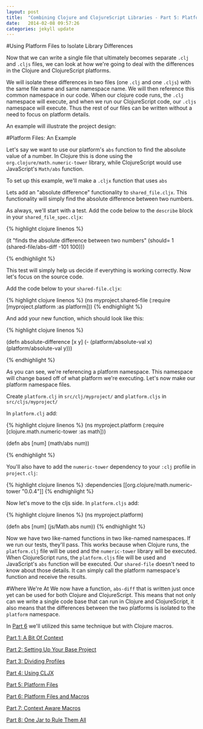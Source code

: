 ```yaml
---
layout: post
title:  "Combining Clojure and ClojureScript Libraries - Part 5: Platform Files"
date:   2014-02-08 09:57:26
categories: jekyll update
---
```


[8thLight]: https://8thlight.com
[speclj]:    https://github.com/slagyr/speclj 

[part_1]: http://andrewzures.github.io/jekyll/update/2014/02/08/clj-cljs-pt1-context.html 
[part_2]: http://andrewzures.github.io/jekyll/update/2014/02/08/clj-cljs-pt2-setup.html
[part_3]: http://andrewzures.github.io/jekyll/update/2014/02/08/clj-cljs-pt3-dividing-profiles.html
[part_4]: http://andrewzures.github.io/jekyll/update/2014/02/08/clj-cljs-pt4-cljx.html
[part_5]: http://andrewzures.github.io/jekyll/update/2014/02/08/clj-cljs-pt5-platform.html
[part_6]: http://andrewzures.github.io/jekyll/update/2014/02/08/clj-cljs-pt6-platform-and-macros.html
[part_7]: http://andrewzures.github.io/jekyll/update/2014/02/08/clj-cljs-pt7-if-macros.html
[part_8]: http://andrewzures.github.io/jekyll/update/2014/02/08/clj-cljs-pt8-combining-profiles.html

#Using Platform Files to Isolate Library Differences

Now that we can write a single file that ultimately becomes separate `.clj` and `.cljs` files, we can look at how we're going to deal with the differences in the Clojure and ClojureScript platforms.

We will isolate these differences in two files (one `.clj` and one `.cljs`) with the same file name and same namespace name. We will then reference this common namespace in our code.  When our clojure code runs, the `.clj` namespace will execute, and when we run our ClojureScript code, our `.cljs` namespace will execute.  Thus the rest of our files can be written without a need to focus on platform details.

An example will illustrate the project design:

#Platform Files: An Example

Let's say we want to use our platform's `abs` function to find the absolute value of a number.  In Clojure this is done using the `org.clojure/math.numeric-tower` library, while ClojureScript would use JavaScript's `Math/abs` function.

To set up this example, we'll make a `.cljx` function that uses `abs`

Lets add an "absolute difference" functionality to `shared_file.cljx`.  This functionality will simply find the absolute difference between two numbers.

As always, we'll start with a test.  Add the code below to the `describe` block in your `shared_file_spec.cljx`:

{% highlight clojure linenos %}

(it "finds the absolute difference between two numbers"
      (should= 1 (shared-file/abs-diff -101 100)))

{% endhighlight %}

This test will simply help us decide if everything is working correctly. Now let's focus on the source code.

Add the code below to your  `shared-file.cljx`:

{% highlight clojure linenos %}
(ns myproject.shared-file
  (:require [myproject.platform :as platform]))
{% endhighlight %}

And add your new function, which should look like this:

{% highlight clojure linenos %}

(defn absolute-difference [x y]
  (- (platform/absolute-val x) (platform/absolute-val y)))

{% endhighlight %}

As you can see, we're referencing a platform namespace.  This namespace will change based off of what platform we're executing.  Let's now make our platform namespace files.

Create `platform.clj` in `src/clj/myproject/` and `platform.cljs` in `src/cljs/myproject/`

In `platform.clj` add:

{% highlight clojure linenos %}
(ns myproject.platform
  (:require [clojure.math.numeric-tower :as math]))

  (defn abs [num]
      (math/abs num))

{% endhighlight %}

You'll also have to add the `numeric-tower` dependency to your `:clj` profile in `project.clj`:

{% highlight clojure linenos %}
   :dependencies [[org.clojure/math.numeric-tower "0.0.4"]]
{% endhighlight %}

Now let's move to the cljs side.  In `platform.cljs` add:

{% highlight clojure linenos %}
 (ns myproject.platform)

 (defn abs [num]
     (js/Math.abs num))
{% endhighlight %}

Now we have two like-named functions in two like-named namespaces.  If we run our tests, they'll pass.  This works because when Clojure runs, the `platform.clj` file will be used and the `numeric-tower` library will be executed.  When ClojureScript runs, the `platform.cljs` file will be used and JavaScript's `abs` function will be executed.  Our `shared-file` doesn't need to know about those details.  It can simply call the platform namespace's function and receive the results.

#Where We're At
We now have a function, `abs-diff` that is written just once yet can be used for both Clojure and ClojureScript.  This means that not only can we write a single code base that can run in Clojure and ClojureScript, it also means that the differences between the two platforms is isolated to the `platform` namespace.

In [Part 6][part_6] we'll utilized this same technique but with Clojure macros.

[Part 1: A Bit Of Context][part_1]

[Part 2: Setting Up Your Base Project][part_2]

[Part 3: Dividing Profiles][part_3]

[Part 4: Using CLJX][part_4]

[Part 5: Platform Files][part_5]

[Part 6: Platform Files and Macros][part_6]

[Part 7: Context Aware Macros][part_7]

[Part 8: One Jar to Rule Them All][part_8]

